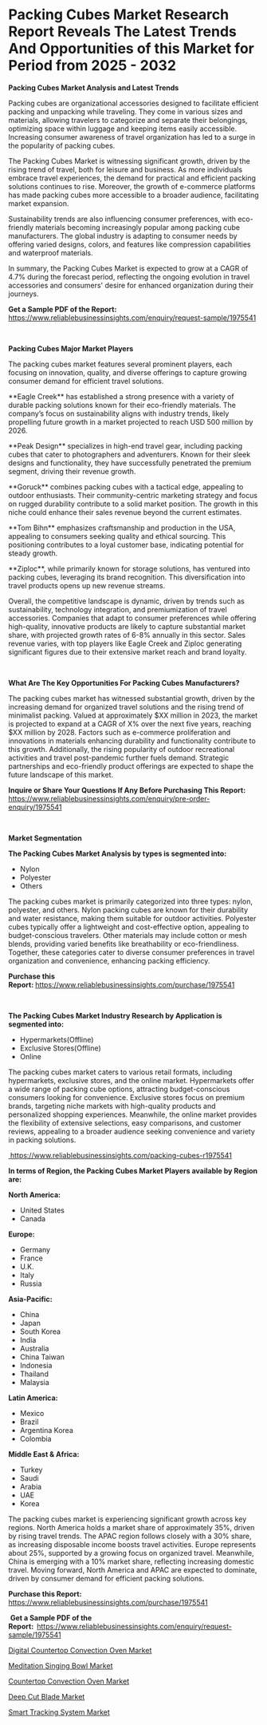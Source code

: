 <p><h1>Packing Cubes Market Research Report Reveals The Latest Trends And Opportunities of this Market for Period from 2025 - 2032</h1></p><p><strong>Packing Cubes Market Analysis and Latest Trends</strong></p>
<p><p>Packing cubes are organizational accessories designed to facilitate efficient packing and unpacking while traveling. They come in various sizes and materials, allowing travelers to categorize and separate their belongings, optimizing space within luggage and keeping items easily accessible. Increasing consumer awareness of travel organization has led to a surge in the popularity of packing cubes.</p><p>The Packing Cubes Market is witnessing significant growth, driven by the rising trend of travel, both for leisure and business. As more individuals embrace travel experiences, the demand for practical and efficient packing solutions continues to rise. Moreover, the growth of e-commerce platforms has made packing cubes more accessible to a broader audience, facilitating market expansion. </p><p>Sustainability trends are also influencing consumer preferences, with eco-friendly materials becoming increasingly popular among packing cube manufacturers. The global industry is adapting to consumer needs by offering varied designs, colors, and features like compression capabilities and waterproof materials. </p><p>In summary, the Packing Cubes Market is expected to grow at a CAGR of 4.7% during the forecast period, reflecting the ongoing evolution in travel accessories and consumers' desire for enhanced organization during their journeys.</p></p>
<p><strong>Get a Sample PDF of the Report:&nbsp;</strong> <a href="https://www.reliablebusinessinsights.com/enquiry/request-sample/1975541?utm_campaign=100&utm_medium=2&utm_source=Github&utm_content=ia&utm_term=05042025&utm_id=packing-cubes">https://www.reliablebusinessinsights.com/enquiry/request-sample/1975541</a></p>
<p>&nbsp;</p>
<p><strong>Packing Cubes Major Market Players</strong></p>
<p><p>The packing cubes market features several prominent players, each focusing on innovation, quality, and diverse offerings to capture growing consumer demand for efficient travel solutions. </p><p>**Eagle Creek** has established a strong presence with a variety of durable packing solutions known for their eco-friendly materials. The company’s focus on sustainability aligns with industry trends, likely propelling future growth in a market projected to reach USD 500 million by 2026.</p><p>**Peak Design** specializes in high-end travel gear, including packing cubes that cater to photographers and adventurers. Known for their sleek designs and functionality, they have successfully penetrated the premium segment, driving their revenue growth.</p><p>**Goruck** combines packing cubes with a tactical edge, appealing to outdoor enthusiasts. Their community-centric marketing strategy and focus on rugged durability contribute to a solid market position. The growth in this niche could enhance their sales revenue beyond the current estimates.</p><p>**Tom Bihn** emphasizes craftsmanship and production in the USA, appealing to consumers seeking quality and ethical sourcing. This positioning contributes to a loyal customer base, indicating potential for steady growth.</p><p>**Ziploc**, while primarily known for storage solutions, has ventured into packing cubes, leveraging its brand recognition. This diversification into travel products opens up new revenue streams.</p><p>Overall, the competitive landscape is dynamic, driven by trends such as sustainability, technology integration, and premiumization of travel accessories. Companies that adapt to consumer preferences while offering high-quality, innovative products are likely to capture substantial market share, with projected growth rates of 6-8% annually in this sector. Sales revenue varies, with top players like Eagle Creek and Ziploc generating significant figures due to their extensive market reach and brand loyalty.</p></p>
<p>&nbsp;</p>
<p><strong>What Are The Key Opportunities For Packing Cubes Manufacturers?</strong></p>
<p><p>The packing cubes market has witnessed substantial growth, driven by the increasing demand for organized travel solutions and the rising trend of minimalist packing. Valued at approximately $XX million in 2023, the market is projected to expand at a CAGR of X% over the next five years, reaching $XX million by 2028. Factors such as e-commerce proliferation and innovations in materials enhancing durability and functionality contribute to this growth. Additionally, the rising popularity of outdoor recreational activities and travel post-pandemic further fuels demand. Strategic partnerships and eco-friendly product offerings are expected to shape the future landscape of this market.</p></p>
<p><strong>Inquire or Share Your Questions If Any Before Purchasing This Report:</strong> <a href="https://www.reliablebusinessinsights.com/enquiry/pre-order-enquiry/1975541?utm_campaign=100&utm_medium=2&utm_source=Github&utm_content=ia&utm_term=05042025&utm_id=packing-cubes">https://www.reliablebusinessinsights.com/enquiry/pre-order-enquiry/1975541</a></p>
<p>&nbsp;</p>
<p><strong>Market Segmentation</strong></p>
<p><strong>The Packing Cubes Market Analysis by types is segmented into:</strong></p>
<p><ul><li>Nylon</li><li>Polyester</li><li>Others</li></ul></p>
<p><p>The packing cubes market is primarily categorized into three types: nylon, polyester, and others. Nylon packing cubes are known for their durability and water resistance, making them suitable for outdoor activities. Polyester cubes typically offer a lightweight and cost-effective option, appealing to budget-conscious travelers. Other materials may include cotton or mesh blends, providing varied benefits like breathability or eco-friendliness. Together, these categories cater to diverse consumer preferences in travel organization and convenience, enhancing packing efficiency.</p></p>
<p><strong>Purchase this Report:&nbsp;</strong><a href="https://www.reliablebusinessinsights.com/purchase/1975541?utm_campaign=100&utm_medium=2&utm_source=Github&utm_content=ia&utm_term=05042025&utm_id=packing-cubes">https://www.reliablebusinessinsights.com/purchase/1975541</a></p>
<p>&nbsp;</p>
<p><strong>The Packing Cubes Market Industry Research by Application is segmented into:</strong></p>
<p><ul><li>Hypermarkets(Offline)</li><li>Exclusive Stores(Offline)</li><li>Online</li></ul></p>
<p><p>The packing cubes market caters to various retail formats, including hypermarkets, exclusive stores, and the online market. Hypermarkets offer a wide range of packing cube options, attracting budget-conscious consumers looking for convenience. Exclusive stores focus on premium brands, targeting niche markets with high-quality products and personalized shopping experiences. Meanwhile, the online market provides the flexibility of extensive selections, easy comparisons, and customer reviews, appealing to a broader audience seeking convenience and variety in packing solutions.</p></p>
<p><a href="https://www.reliablebusinessinsights.com/packing-cubes-r1975541?utm_campaign=100&utm_medium=2&utm_source=Github&utm_content=ia&utm_term=05042025&utm_id=packing-cubes">&nbsp;https://www.reliablebusinessinsights.com/packing-cubes-r1975541</a></p>
<p><strong>In terms of Region, the Packing Cubes Market Players available by Region are:</strong></p>
<p>
    <p> <strong> North America: </strong>
        <ul>
            <li>United States</li>
            <li>Canada</li>
        </ul>
        </p> 
    <p> <strong> Europe: </strong>
        <ul>
            <li>Germany</li>
            <li>France</li>
            <li>U.K.</li>
            <li>Italy</li>
            <li>Russia</li>
        </ul>
        </p> 
    <p> <strong> Asia-Pacific: </strong>
        <ul>
            <li>China</li>
            <li>Japan</li>
            <li>South Korea</li>
            <li>India</li>
            <li>Australia</li>
            <li>China Taiwan</li>
            <li>Indonesia</li>
            <li>Thailand</li>
            <li>Malaysia</li>
        </ul>
        </p> 
    <p> <strong> Latin America: </strong>
        <ul>
            <li>Mexico</li>
            <li>Brazil</li>
            <li>Argentina Korea</li>
            <li>Colombia</li>
        </ul>
        </p> 
    <p> <strong> Middle East & Africa: </strong>
        <ul>
            <li>Turkey</li>
            <li>Saudi</li>
            <li>Arabia</li>
            <li>UAE</li>
            <li>Korea</li>
        </ul>
    </p>
    </p>
<p><p>The packing cubes market is experiencing significant growth across key regions. North America holds a market share of approximately 35%, driven by rising travel trends. The APAC region follows closely with a 30% share, as increasing disposable income boosts travel activities. Europe represents about 25%, supported by a growing focus on organized travel. Meanwhile, China is emerging with a 10% market share, reflecting increasing domestic travel. Moving forward, North America and APAC are expected to dominate, driven by consumer demand for efficient packing solutions.</p></p>
<p><strong>Purchase this Report: </strong><a href="https://www.reliablebusinessinsights.com/purchase/1975541?utm_campaign=100&utm_medium=2&utm_source=Github&utm_content=ia&utm_term=05042025&utm_id=packing-cubes">https://www.reliablebusinessinsights.com/purchase/1975541</a></p>
<p>&nbsp;<strong>Get a Sample PDF of the Report:&nbsp;&nbsp;</strong><a href="https://www.reliablebusinessinsights.com/enquiry/request-sample/1975541?utm_campaign=100&utm_medium=2&utm_source=Github&utm_content=ia&utm_term=05042025&utm_id=packing-cubes">https://www.reliablebusinessinsights.com/enquiry/request-sample/1975541</a></p>
<p><strong></strong></p>
<p><p><a href="https://github.com/kadutjoelly83/Market-Research-Report-List-1/blob/main/digital-countertop-convection-oven-market.md?utm_campaign=100&utm_medium=2&utm_source=Github&utm_content=ia&utm_term=05042025&utm_id=packing-cubes">Digital Countertop Convection Oven Market</a></p><p><a href="https://github.com/ilanarohalgh/Market-Research-Report-List-1/blob/main/meditation-singing-bowl-market.md?utm_campaign=100&utm_medium=2&utm_source=Github&utm_content=ia&utm_term=05042025&utm_id=packing-cubes">Meditation Singing Bowl Market</a></p><p><a href="https://github.com/iperitvik8/Market-Research-Report-List-1/blob/main/countertop-convection-oven-market.md?utm_campaign=100&utm_medium=2&utm_source=Github&utm_content=ia&utm_term=05042025&utm_id=packing-cubes">Countertop Convection Oven Market</a></p><p><a href="https://github.com/zdybelzinn/Market-Research-Report-List-1/blob/main/deep-cut-blade-market.md?utm_campaign=100&utm_medium=2&utm_source=Github&utm_content=ia&utm_term=05042025&utm_id=packing-cubes">Deep Cut Blade Market</a></p><p><a href="https://github.com/frodanlert/Market-Research-Report-List-1/blob/main/smart-tracking-system-market.md?utm_campaign=100&utm_medium=2&utm_source=Github&utm_content=ia&utm_term=05042025&utm_id=packing-cubes">Smart Tracking System Market</a></p></p>